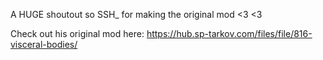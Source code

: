 A HUGE shoutout so SSH\_ for making the original mod <3 <3

Check out his original mod here: https://hub.sp-tarkov.com/files/file/816-visceral-bodies/
